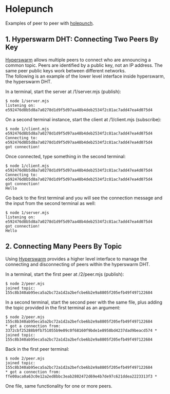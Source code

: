 # Holepunch
Examples of peer to peer with [holepunch](https://docs.holepunch.to/).

## 1. Hyperswarm DHT: Connecting Two Peers By Key
[Hyperswarm](https://docs.holepunch.to/building-blocks/hyperswarm) allows multiple peers to connect who are announcing a common topic.  Peers are identified by a public key, not an IP address.  The same peer public keys work between different networks.  
The following is an example of the lower level interface inside hyperswarm, the hyperswarm DHT.   

In a terminal, start the server at /1/server.mjs (publish):  
```
$ node 1/server.mjs
listening on: e592476d8b5d8a7a0278d1d9f5d97aa48b4deb2534f2c81ac7add47ea4d075d4
```

On a second terminal instance, start the client at /1/client.mjs (subscribe):
```
$ node 1/client.mjs e592476d8b5d8a7a0278d1d9f5d97aa48b4deb2534f2c81ac7add47ea4d075d4
Connecting to: e592476d8b5d8a7a0278d1d9f5d97aa48b4deb2534f2c81ac7add47ea4d075d4
got connection!
```

Once connected, type something in the second terminal:
```
$ node 1/client.mjs e592476d8b5d8a7a0278d1d9f5d97aa48b4deb2534f2c81ac7add47ea4d075d4
Connecting to: e592476d8b5d8a7a0278d1d9f5d97aa48b4deb2534f2c81ac7add47ea4d075d4
got connection!
Hello
```

Go back to the first terminal and you will see the connection message and the input from the second terminal as well:
```
$ node 1/server.mjs
listening on: e592476d8b5d8a7a0278d1d9f5d97aa48b4deb2534f2c81ac7add47ea4d075d4
got connection!
Hello
```

## 2. Connecting Many Peers By Topic
Using [Hyperswarm](https://docs.holepunch.to/building-blocks/hyperswarm) provides a higher level interface to manage the connecting and disconnecting of peers within the hyperswarm DHT.  

In a terminal, start the first peer at /2/peer.mjs (publish):  
```
$ node 2/peer.mjs
joined topic: 155c8b340ab95eca5a2bc72a1d2a2befcbe6b2e9a8805f205efb49f497122684
```

In a second terminal, start the second peer with the same file, plus adding the topic provided in the first terminal as an argument:
```
$ node 2/peer.mjs 155c8b340ab95eca5a2bc72a1d2a2befcbe6b2e9a8805f205efb49f497122684
* got a connection from: 3372cbf25288b9fb751055b9e09c0f68160f9bde1e8958bd4237dad9beacd574 *
joined topic: 155c8b340ab95eca5a2bc72a1d2a2befcbe6b2e9a8805f205efb49f497122684
```

Back in the first peer terminal:
```
$ node 2/peer.mjs 
joined topic: 155c8b340ab95eca5a2bc72a1d2a2befcbe6b2e9a8805f205efb49f497122684
* got a connection from: ffe00aca0a63c0e12a2ed8bbc3eab2802472d69e4b7de97c621ddea2223313f3 *
```

One file, same functionality for one or more peers.